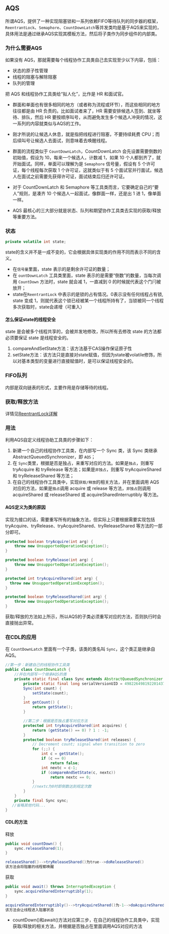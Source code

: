 
## AQS
所谓AQS，提供了一种实现阻塞锁和一系列依赖FIFO等待队列的同步器的框架，`ReentrantLock`、`Semaphore`、`CountDownLatch`等并发类均是基于AQS来实现的，具体用法是通过继承AQS实现其模板方法，然后将子类作为同步组件的内部类。


### 为什么需要AQS
如果没有 AQS，那就需要每个线程协作工具类自己去实现至少以下内容，包括：
- 状态的原子性管理
- 线程的阻塞与解除阻塞
- 队列的管理

把 AQS 和线程协作工具类给“拟人化”，比作是 HR 和面试官。
- 群面和单面也有很多相同的地方（或者称为流程或环节），而这些相同的地方往往都是由 HR 负责的。比如面试者来了，HR 需要安排候选人签到、就坐等待、排队，然后 HR 要按顺序叫号，从而避免发生多个候选人冲突的情况，这一系列的内容就类似与AQS的工作。
- 刚才所说的让候选人休息，就是指把线程进行阻塞，不要持续耗费 CPU；而后续叫号让候选人去面试，则意味着去唤醒线程。
- 群面的流程类似于 `CountDownLatch`，CountDownLatch 会先设置需要倒数的初始值，假设为 10，每来一个候选人，计数减 1，如果 10 个人都到齐了，就开始面试。同样，单面可以理解为是 `Semaphore` 信号量，假设有 5 个许可证，每个线程每次获取 1 个许可证，这就类似于有 5 个面试官并行面试，候选人在面试之前需要先获得许可证，面试结束后归还许可证。
- 对于 CountDownLatch 和 Semaphore 等工具类而言，它要确定自己的“要人”规则，是凑齐 10 个候选人一起面试，像群面一样，还是出 1 进 1，像单面一样。

- AQS 最核心的三大部分就是状态、队列和期望协作工具类去实现的获取/释放等重要方法。

### 状态
```java
private volatile int state;
```
state的含义并不是一成不变的，它会根据具体实现类的作用不同而表示不同的含义。
- 在`信号量`里面，state 表示的是剩余许可证的数量；
- 在 `ountDownLatch` 工具类里面，state 表示的是需要“倒数”的数量，当每次调用 `CountDown` 方法时，state 就会减 1，一直减到 0 的时候就代表这个门闩被放开；
-  state在`ReentrantLock` 中表示的是锁的占有情况。0表示没有任何线程占有锁, state 变成 1，则就代表这个锁已经被某一个线程所持有了，当锁被同一个线程多次获取时，state会递增（可重入）

#### 怎么保证state的线程安全
state 是会被多个线程共享的，会被并发地修改，所以所有去修改 state 的方法都必须要保证 state 是线程安全的。

1. compareAndSetState方法：该方法基于CAS操作保证原子性
2. setState方法：该方法只是直接对state赋值，但因为state被volatile修饰，所以对基本类型的变量进行直接赋值时，是可以保证线程安全的。

### FIFO队列
内部是双向链表的形式，主要作用是存储等待的线程。

### 获取/释放方法

详情见[ReentrantLock详解](https://xiaoy-jojo.github.io/2020/07/03/synchronized-ReentrantLock/)


### 用法
利用AQS自定义线程协助工具类的步骤如下：
1. 新建一个自己的线程协作工具类，在内部写一个 Sync 类，该 Sync 类继承 AbstractQueuedSynchronizer，即 `AQS`；
2. 在 `Sync`类里，根据是否是独占，来重写对应的方法。如果是`独占`，则重写 tryAcquire 和 tryRelease 等方法；如果是`非独占`，则重写 tryAcquireShared 和 tryReleaseShared 等方法；
3. 在自己的线程协作工具类中，实现`获取/释放`的相关方法，并在里面调用 AQS 对应的方法，如果是`独占`调用 acquire 或 release 等方法，`非独占`则调用 acquireShared 或 releaseShared 或 acquireSharedInterruptibly 等方法。

#### AQS定义为类的原因

实现为接口的话，需要重写所有的抽象方法，但实际上只要根据需要实现包括 tryAcquire、tryRelease、tryAcquireShared、tryReleaseShared 等方法的一部分即可。

```java
protected boolean tryAcquire(int arg) {
    throw new UnsupportedOperationException();
}

protected boolean tryRelease(int arg) {
    throw new UnsupportedOperationException();
}

protected int tryAcquireShared(int arg) {
  throw new UnsupportedOperationException();
}

protected boolean tryReleaseShared(int arg) {
    throw new UnsupportedOperationException();
}
```
获取/释放的方法如上所示，所以AQS的子类必须重写对应的方法，否则执行时会直接抛出异常。

### 在CDL的应用
在 `CountDownLatch` 里面有一个子类，该类的类名叫 `Sync`，这个类正是继承自 AQS。
```java
//第一步：新建自己的线程协作工具类
public class CountDownLatch {
	//并在内部写一个继承AQS的类
    private static final class Sync extends AbstractQueuedSynchronizer {
        private static final long serialVersionUID = 4982264981922014374L;
        Sync(int count) {
            setState(count);
        }
        int getCount() {
            return getState();
        }

        //第二步：根据是否独占重写对应方法
        protected int tryAcquireShared(int acquires) {
            return (getState() == 0) ? 1 : -1;
        }
        protected boolean tryReleaseShared(int releases) {
            // Decrement count; signal when transition to zero
            for (;;) {
                int c = getState();
                if (c == 0)
                    return false;
                int nextc = c-1;
                if (compareAndSetState(c, nextc))
                    return nextc == 0;
            }
            //nextc为0时即倒数达到规定次数
        }
    }
    private final Sync sync;
   //省略其他代码...
}
```

#### CDL的方法
释放
```java
public void countDown() {
    sync.releaseShared(1);
}

releaseShared()-->tryReleaseShared()为true-->doReleaseShared()
该方法会将阻塞的线程都唤醒
```

获取
```java
public void await() throws InterruptedException {
    sync.acquireSharedInterruptibly(1);
}

acquireSharedInterruptibly()-->tryAcquireShared()为-1-->doAcquireSharedInterruptibly()
该方法会让线程进入阻塞状态
```

- countDown()和await()方法对应第三步，在自己的线程协作工具类中，实现获取/释放的相关方法，并根据是否独占在里面调用AQS对应的方法